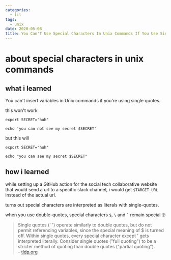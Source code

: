 ```yaml
---
categories:
  - til
tags:
  - unix
date: 2020-05-08
title: You Can'T Use Special Characters In Unix Commands If You Use Single-Quotes
---
```


# about special characters in unix commands

## what i learned

You can't insert variables in Unix commands if you're using single quotes.

this won't work

```shell
export SECRET="huh"

echo 'you can not see my secret $SECRET'
```

but this will

```shell
export SECRET="huh"

echo "you can see my secret $SECRET"
```

## how i learned

while setting up a GitHub action for the social tech collaborative website that would send a url to a specific slack channel, i would get `$TARGET_URL` instead of the actual url.

turns out special characters are interpreted as literals with single-quotes.

when you use double-quotes, special characters `$`, `\` and `` ` `` remain special 🙄

> Single quotes (' ') operate similarly to double quotes, but do not permit referencing variables, since the special meaning of $ is turned off. Within single quotes, every special character except ' gets interpreted literally. Consider single quotes ("full quoting") to be a stricter method of quoting than double quotes ("partial quoting"). <br> - [tldp.org](https://www.tldp.org/LDP/abs/html/quotingvar.html)
